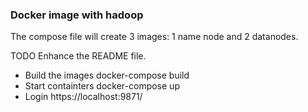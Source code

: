 
### Docker image with hadoop 
The compose file will create 3 images: 1 name node and 2 datanodes.

TODO Enhance the README file.
- Build the images
    docker-compose build
- Start containters
    docker-compose up
- Login
    https://localhost:9871/
